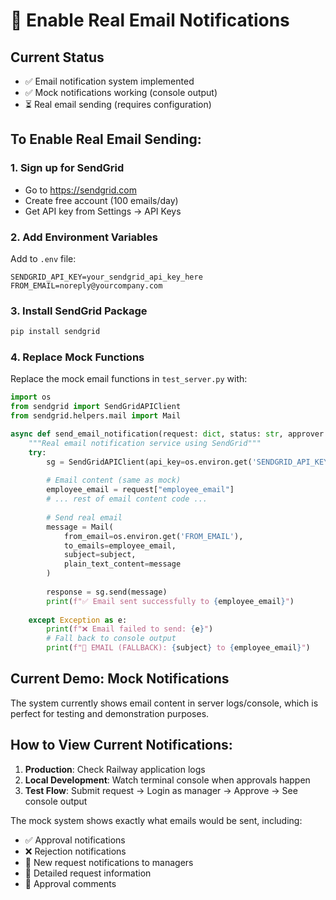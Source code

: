 # 📧 Enable Real Email Notifications

## Current Status
- ✅ Email notification system implemented
- ✅ Mock notifications working (console output)
- ⏳ Real email sending (requires configuration)

## To Enable Real Email Sending:

### 1. **Sign up for SendGrid**
- Go to https://sendgrid.com
- Create free account (100 emails/day)
- Get API key from Settings → API Keys

### 2. **Add Environment Variables**
Add to `.env` file:
```
SENDGRID_API_KEY=your_sendgrid_api_key_here
FROM_EMAIL=noreply@yourcompany.com
```

### 3. **Install SendGrid Package**
```bash
pip install sendgrid
```

### 4. **Replace Mock Functions**
Replace the mock email functions in `test_server.py` with:

```python
import os
from sendgrid import SendGridAPIClient
from sendgrid.helpers.mail import Mail

async def send_email_notification(request: dict, status: str, approver: dict, comments: str = None):
    """Real email notification service using SendGrid"""
    try:
        sg = SendGridAPIClient(api_key=os.environ.get('SENDGRID_API_KEY'))
        
        # Email content (same as mock)
        employee_email = request["employee_email"]
        # ... rest of email content code ...
        
        # Send real email
        message = Mail(
            from_email=os.environ.get('FROM_EMAIL'),
            to_emails=employee_email,
            subject=subject,
            plain_text_content=message
        )
        
        response = sg.send(message)
        print(f"✅ Email sent successfully to {employee_email}")
        
    except Exception as e:
        print(f"❌ Email failed to send: {e}")
        # Fall back to console output
        print(f"📧 EMAIL (FALLBACK): {subject} to {employee_email}")
```

## Current Demo: Mock Notifications
The system currently shows email content in server logs/console, which is perfect for testing and demonstration purposes.

## How to View Current Notifications:
1. **Production**: Check Railway application logs
2. **Local Development**: Watch terminal console when approvals happen
3. **Test Flow**: Submit request → Login as manager → Approve → See console output

The mock system shows exactly what emails would be sent, including:
- ✅ Approval notifications
- ❌ Rejection notifications  
- 🔔 New request notifications to managers
- 📄 Detailed request information
- 💬 Approval comments